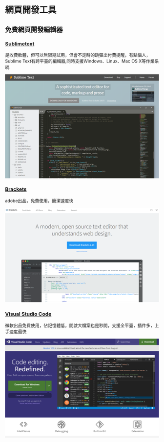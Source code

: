 # 網頁開發工具

## 免費網頁開發編輯器

### [Sublimetext](https://www.sublimetext.com/)

是收費軟體，但可以無限期試用，但會不定時的跳彈出付費提醒，有點惱人，Sublime Text有跨平臺的編輯器,同時支援Windows、Linux、Mac OS X等作業系統



![](../../.gitbook/assets/image%20%2861%29.png)

### [Brackets](http://brackets.io/)

adobe出品，免費使用，簡潔速度快

![](../../.gitbook/assets/image%20%2865%29.png)

### [Visual Studio Code](https://code.visualstudio.com)

微軟出品免費使用，佔記憶體低，開啟大檔案也是秒開，支援全平臺，插件多，上手速度最快

![](../../.gitbook/assets/image%20%284%29.png)

